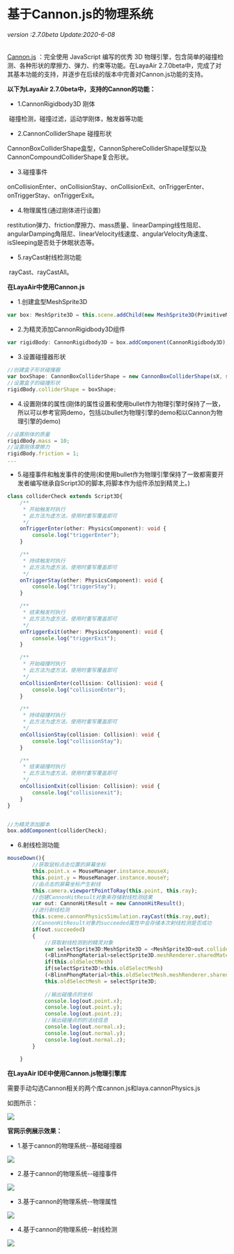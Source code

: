 # 基于Cannon.js的物理系统

###### *version :2.7.0beta   Update:2020-6-08*

[Cannon.js](https://github.com/schteppe/cannon.js) ：完全使用 JavaScript 编写的优秀 3D 物理引擎，包含简单的碰撞检测、各种形状的摩擦力、弹力、约束等功能。在LayaAir 2.7.0beta中，完成了对其基本功能的支持，并逐步在后续的版本中完善对Cannon.js功能的支持。

**以下为LayaAir 2.7.0beta中，支持的Cannon的功能：**

- 1.CannonRigidbody3D 刚体

​	碰撞检测，碰撞过滤，运动学刚体，触发器等功能

- 2.CannonColliderShape 碰撞形状

​	CannonBoxColliderShape盒型，CannonSphereColliderShape球型以及CannonCompoundColliderShape复合形状。

- 3.碰撞事件

​	onCollisionEnter、onCollisionStay、onCollisionExit、onTriggerEnter、onTriggerStay、onTriggerExit。

- 4.物理属性(通过刚体进行设置)

​	restitution弹力、friction摩擦力、mass质量、linearDamping线性阻尼、angularDamping角阻尼、linearVelocity线速度、angularVelocity角速度、isSleeping是否处于休眠状态等。

- 5.rayCast射线检测功能

​	rayCast、rayCastAll。



**在LayaAir中使用Cannon.js**

- 1.创建盒型MeshSprite3D

```typescript
var box: MeshSprite3D = this.scene.addChild(new MeshSprite3D(PrimitiveMesh.createBox(sX, sY, sZ))) as MeshSprite3D;
```

- 2.为精灵添加CannonRigidbody3D组件

```typescript
var rigidBody: CannonRigidbody3D = box.addComponent(CannonRigidbody3D);
```

- 3.设置碰撞器形状

```typescript
//创建盒子形状碰撞器
var boxShape: CannonBoxColliderShape = new CannonBoxColliderShape(sX, sY, sZ);
//设置盒子的碰撞形状
rigidBody.colliderShape = boxShape;
```

- 4.设置刚体的属性(刚体的属性设置和使用bullet作为物理引擎时保持了一致，所以可以参考官网demo，包括以bullet为物理引擎的demo和以Cannon为物理引擎的demo)

```typescript
//设置刚体的质量
rigidBody.mass = 10;
//设置刚体摩擦力
rigidBody.friction = 1;
...
```

- 5.碰撞事件和触发事件的使用(和使用bullet作为物理引擎保持了一致都需要开发者编写继承自Script3D的脚本,将脚本作为组件添加到精灵上。)

```typescript
class colliderCheck extends Script3D{
	/**
	 * 开始触发时执行
	 * 此方法为虚方法，使用时重写覆盖即可
	 */
	onTriggerEnter(other: PhysicsComponent): void {
		console.log("triggerEnter");
	}

	/**
	 * 持续触发时执行
	 * 此方法为虚方法，使用时重写覆盖即可
	 */
	onTriggerStay(other: PhysicsComponent): void {
		console.log("triggerStay");
	}

	/**
	 * 结束触发时执行
	 * 此方法为虚方法，使用时重写覆盖即可
	 */
	onTriggerExit(other: PhysicsComponent): void {
		console.log("triggerExit");
	}

	/**
	 * 开始碰撞时执行
	 * 此方法为虚方法，使用时重写覆盖即可
	 */
	onCollisionEnter(collision: Collision): void {
		console.log("collisionEnter");
	}

	/**
	 * 持续碰撞时执行
	 * 此方法为虚方法，使用时重写覆盖即可
	 */
	onCollisionStay(collision: Collision): void {
		console.log("collisionStay");
	}

	/**
	 * 结束碰撞时执行
	 * 此方法为虚方法，使用时重写覆盖即可
	 */
	onCollisionExit(collision: Collision): void {
		console.log("collisionexit");
	}
}


//为精灵添加脚本
box.addComponent(colliderCheck);
```

- 6.射线检测功能

```typescript
mouseDown(){
  		//获取鼠标点击位置的屏幕坐标
		this.point.x = MouseManager.instance.mouseX;
		this.point.y = MouseManager.instance.mouseY;
		//由点击的屏幕坐标产生射线
		this.camera.viewportPointToRay(this.point, this.ray);
  		//创建CannonHitResult对象来存储射线检测结果
		var out: CannonHitResult = new CannonHitResult();
  		//进行射线检测
		this.scene.cannonPhysicsSimulation.rayCast(this.ray,out);
  		//CannonHitResult对象的succeeded属性中会存储本次射线检测是否成功
		if(out.succeeded)
		{
			//获取射线检测到的精灵对象
			var selectSprite3D:MeshSprite3D = <MeshSprite3D>out.collider.owner;
			(<BlinnPhongMaterial>selectSprite3D.meshRenderer.sharedMaterial).albedoColor = this.colorRed;
			if(this.oldSelectMesh)
			if(selectSprite3D!=this.oldSelectMesh)
			(<BlinnPhongMaterial>this.oldSelectMesh.meshRenderer.sharedMaterial).albedoColor = this.colorWrite;
			this.oldSelectMesh = selectSprite3D;
          
          	//输出碰撞点的坐标
			console.log(out.point.x);
			console.log(out.point.y);
			console.log(out.point.z);
			//输出碰撞点的的法线信息
			console.log(out.normal.x);
			console.log(out.normal.y);
			console.log(out.normal.z);
		}
		
	}
```



**在LayaAir IDE中使用Cannon.js物理引擎库**

需要手动勾选Cannon相关的两个库cannon.js和laya.cannonPhysics.js

如图所示：

![](img/cannonjsIDEuse.jpg)





**官网示例展示效果：**

- 1.基于cannon的物理系统--基础碰撞器

![](img/cannonDemo01.jpg)

- 2.基于cannon的物理系统--碰撞事件

![](img/cannonDemo02.jpg)

- 3.基于cannon的物理系统--物理属性

![](img/cannonDemo03.jpg)

- 4.基于cannon的物理系统--射线检测

![](img/cannonDemo04.jpg)





